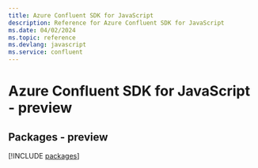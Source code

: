 ```yaml
---
title: Azure Confluent SDK for JavaScript
description: Reference for Azure Confluent SDK for JavaScript
ms.date: 04/02/2024
ms.topic: reference
ms.devlang: javascript
ms.service: confluent
---
```

# Azure Confluent SDK for JavaScript - preview
## Packages - preview
[!INCLUDE [packages](confluent-index.md)]